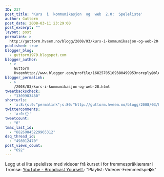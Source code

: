 ```yaml
---
ID: 237
post_title: 'Kurs  i  kommunikasjon  og  web  2.0:  Speleliste'
author: Guttorm
post_date: 2008-03-11 23:29:00
post_excerpt: ""
layout: post
permalink: >
  http://guttorm.hveem.no/blogg/2008/03/kurs-i-kommunikasjon-og-web-20-speleliste/
published: true
blogger_blog:
  - guttorm1979.blogspot.com
blogger_author:
  - >
    Guttorm
    Hveemhttp://www.blogger.com/profile/16825705109380499953noreply@blogger.com
blogger_permalink:
  - >
    /2008/03/kurs-i-kommunikasjon-og-web-20.html
tweetbackscheck:
  - "1309983430"
shorturls:
  - 'a:8:{s:9:"permalink";s:80:"http://guttorm.hveem.no/blogg/2008/03/kurs-i-kommunikasjon-og-web-20-speleliste/";s:7:"tinyurl";s:25:"http://tinyurl.com/d8emyu";s:4:"isgd";s:17:"http://is.gd/gPV3";s:5:"bitly";s:18:"http://bit.ly/iiBs";s:5:"snipr";s:22:"http://snipr.com/ajdc7";s:5:"snurl";s:22:"http://snurl.com/ajdc7";s:7:"snipurl";s:24:"http://snipurl.com/ajdc7";s:4:"trim";s:17:"http://tr.im/br3i";}'
twittercomments:
  - 'a:0:{}'
tweetcount:
  - "0"
tmac_last_id:
  - "88260845229965312"
dsq_thread_id:
  - "498012470"
post_views_count:
  - "692"
---
```

Legg ut ei lita speleliste med videoar frå kurset i for fremmespråklærarar i Tromsø: <a href="http://www.youtube.com/view_play_list?p=ECA2DDD7D7BAB130">YouTube - Broadcast Yourself.</a>: "Playlist: Videoer-Fremmedspr�k"